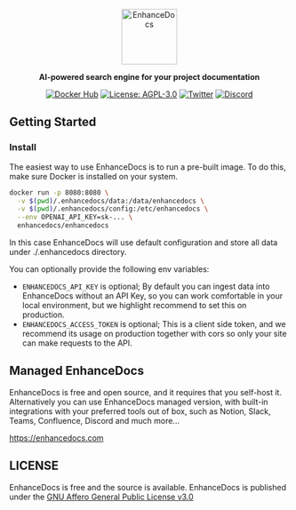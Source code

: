 <p align="center">
  <img height="100" src="https://raw.githubusercontent.com/enhancedocs/enhancedocs/main/assets/logo.png" alt="EnhanceDocs">
</p>

<p align="center">
    <b>AI-powered search engine for your project documentation</b>
</p>

<p align=center>
    <a href="https://hub.docker.com/r/enhancedocs/enhancedocs"><img src="https://img.shields.io/docker/pulls/enhancedocs/enhancedocs.svg" alt="Docker Hub"></a>
    <a href="https://www.gnu.org/licenses/agpl-3.0.en.html"><img src="https://img.shields.io/badge/license-AGPL--3.0-yellow" alt="License: AGPL-3.0"></a>
    <a href="https://twitter.com/enhancedocs"><img src="https://img.shields.io/twitter/url/https/twitter.com/enhancedocs.svg?style=social&label=Follow%20%40EnhanceDocs" alt="Twitter"></a>
    <a href="https://discord.gg/AUDa3KZavw"><img src="https://dcbadge.vercel.app/api/server/AUDa3KZavw?compact=true&style=flat" alt="Discord"></a>
</p>

## Getting Started

### Install

The easiest way to use EnhanceDocs is to run a pre-built image. To do this, make sure Docker is installed on your system.

```bash
docker run -p 8080:8080 \
  -v $(pwd)/.enhancedocs/data:/data/enhancedocs \
  -v $(pwd)/.enhancedocs/config:/etc/enhancedocs \
  --env OPENAI_API_KEY=sk-... \
  enhancedocs/enhancedocs
```

In this case EnhanceDocs will use default configuration and store all data under ./.enhancedocs directory.

You can optionally provide the following env variables:

- `ENHANCEDOCS_API_KEY` is optional; By default you can ingest data into EnhanceDocs without an API Key, 
so you can work comfortable in your local environment, but we highlight recommend to set this on production.
- `ENHANCEDOCS_ACCESS_TOKEN` is optional; This is a client side token, and we recommend its usage on production 
together with cors so only your site can make requests to the API.

## Managed EnhanceDocs

EnhanceDocs is free and open source, and it requires that you self-host it. 
Alternatively you can use EnhanceDocs managed version, with built-in integrations with your preferred tools out of box, such as
Notion, Slack, Teams, Confluence, Discord and much more...

https://enhancedocs.com

## LICENSE

EnhanceDocs is free and the source is available.
EnhanceDocs is published under the [GNU Affero General Public License v3.0](LICENSE)
